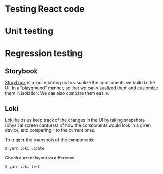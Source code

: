 # Testing React code

# Unit testing


# Regression testing

## Storybook

[Storybook](https://storybook.js.org/docs/react/get-started/introduction) is a tool enabling us to visualize the components we build in the UI. In a "playground" manner, so that we can visualized them and customize them in isolation. We can also compare them easily.


## Loki

[Loki](https://github.com/oblador/loki) helps us keep track of the changes in the UI by taking snapshots (physical screen captures) of how the components would look in a given device, and comparing it to the current ones.

To trigger the snapshots of the components:
```sh
$ yarn loki update
```

Check current layout vs difference:
```sh
$ yarn loki test
```
